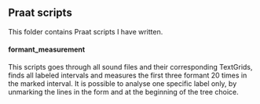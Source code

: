 ## Praat scripts

This folder contains Praat scripts I have written.

#### formant_measurement
This scripts goes through all sound files and their corresponding TextGrids, finds all labeled intervals and measures the first three formant 20 times in the marked interval. It is possible to analyse one specific label only, by unmarking the lines in the form and at the beginning of the tree choice. 

